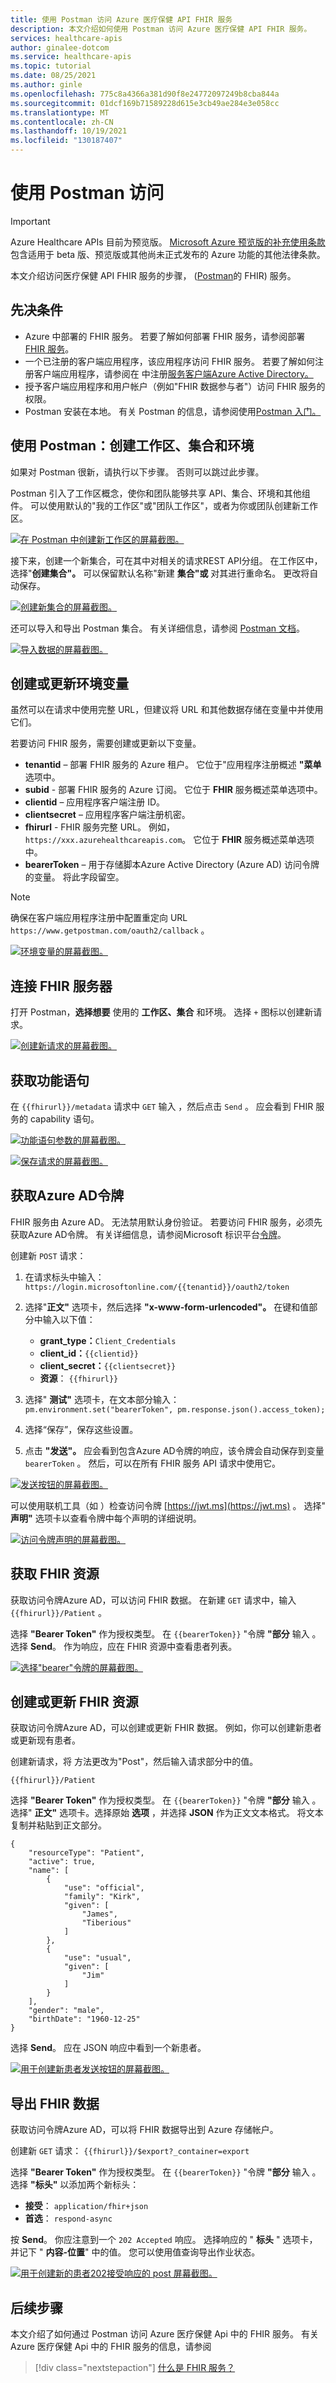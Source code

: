 ```yaml
---
title: 使用 Postman 访问 Azure 医疗保健 API FHIR 服务
description: 本文介绍如何使用 Postman 访问 Azure 医疗保健 API FHIR 服务。
services: healthcare-apis
author: ginalee-dotcom
ms.service: healthcare-apis
ms.topic: tutorial
ms.date: 08/25/2021
ms.author: ginle
ms.openlocfilehash: 775c8a4366a381d90f8e24772097249b8cba844a
ms.sourcegitcommit: 01dcf169b71589228d615e3cb49ae284e3e058cc
ms.translationtype: MT
ms.contentlocale: zh-CN
ms.lasthandoff: 10/19/2021
ms.locfileid: "130187407"
---
```

# <a name="access-using-postman"></a>使用 Postman 访问

> [!IMPORTANT]
> Azure Healthcare APIs 目前为预览版。 [Microsoft Azure 预览版的补充使用条款](https://azure.microsoft.com/support/legal/preview-supplemental-terms/)包含适用于 beta 版、预览版或其他尚未正式发布的 Azure 功能的其他法律条款。

本文介绍访问医疗保健 API FHIR 服务的步骤， ([Postman](https://www.getpostman.com/)的 FHIR) 服务。

## <a name="prerequisites"></a>先决条件

* Azure 中部署的 FHIR 服务。 若要了解如何部署 FHIR 服务，请参阅部署 [FHIR 服务](fhir/fhir-portal-quickstart.md)。
* 一个已注册的客户端应用程序，该应用程序访问 FHIR 服务。 若要了解如何注册客户端应用程序，请参阅在 中注册[服务客户端Azure Active Directory。](register-application.md) 
* 授予客户端应用程序和用户帐户（例如"FHIR 数据参与者"）访问 FHIR 服务的权限。 
* Postman 安装在本地。 有关 Postman 的信息，请参阅使用[Postman 入门。](https://www.getpostman.com/)

## <a name="using-postman-create-workspace-collection-and-environment"></a>使用 Postman：创建工作区、集合和环境

如果对 Postman 很新，请执行以下步骤。 否则可以跳过此步骤。
 
Postman 引入了工作区概念，使你和团队能够共享 API、集合、环境和其他组件。 可以使用默认的"我的工作区"或"团队工作区"，或者为你或团队创建新工作区。
 
[![在 Postman 中创建新工作区的屏幕截图。 ](media/postman/postman-create-new-workspace.png) ](media/postman/postman-create-new-workspace.png#lightbox)

接下来，创建一个新集合，可在其中对相关的请求REST API分组。 在工作区中，选择"**创建集合"。** 可以保留默认名称"新建 **集合"或** 对其进行重命名。 更改将自动保存。

[![创建新集合的屏幕截图。 ](media/postman/postman-create-a-new-collection.png) ](media/postman/postman-create-a-new-collection.png#lightbox)

还可以导入和导出 Postman 集合。 有关详细信息，请参阅 [Postman 文档](https://learning.postman.com/docs/getting-started/importing-and-exporting-data/)。

[![导入数据的屏幕截图。 ](media/postman/postman-import-data.png) ](media/postman/postman-import-data.png#lightbox)

## <a name="create-or-update-environment-variables"></a>创建或更新环境变量

虽然可以在请求中使用完整 URL，但建议将 URL 和其他数据存储在变量中并使用它们。

若要访问 FHIR 服务，需要创建或更新以下变量。

* **tenantid** – 部署 FHIR 服务的 Azure 租户。 它位于"应用程序注册概述 **"菜单** 选项中。
* **subid** - 部署 FHIR 服务的 Azure 订阅。 它位于 **FHIR** 服务概述菜单选项中。
* **clientid** – 应用程序客户端注册 ID。
* **clientsecret** – 应用程序客户端注册机密。
* **fhirurl** - FHIR 服务完整 URL。 例如，`https://xxx.azurehealthcareapis.com`。 它位于 **FHIR** 服务概述菜单选项中。
* **bearerToken** – 用于存储脚本Azure Active Directory (Azure AD) 访问令牌的变量。 将此字段留空。

> [!NOTE]
> 确保在客户端应用程序注册中配置重定向 URL `https://www.getpostman.com/oauth2/callback` 。

[![环境变量的屏幕截图。 ](media/postman/postman-environments-variable.png) ](media/postman/postman-environments-variable.png#lightbox)

## <a name="connect-to-the-fhir-server"></a>连接 FHIR 服务器

打开 Postman，**选择想要** 使用的 **工作区、集合** 和环境。 选择 `+` 图标以创建新请求。 

[![创建新请求的屏幕截图。 ](media/postman/postman-create-new-request.png) ](media/postman/postman-create-new-request.png#lightbox)

## <a name="get-capability-statement"></a>获取功能语句

在 `{{fhirurl}}/metadata` 请求中 `GET` 输入 ，然后点击 `Send` 。 应会看到 FHIR 服务的 capability 语句。

[![功能语句参数的屏幕截图。 ](media/postman/postman-capability-statement.png) ](media/postman/postman-capability-statement.png#lightbox)

[![保存请求的屏幕截图。 ](media/postman/postman-save-request.png) ](media/postman/postman-save-request.png#lightbox)

## <a name="get-azure-ad-access-token"></a>获取Azure AD令牌

FHIR 服务由 Azure AD。 无法禁用默认身份验证。 若要访问 FHIR 服务，必须先获取Azure AD令牌。 有关详细信息，请参阅Microsoft 标识平台[令牌](./../active-directory/develop/access-tokens.md)。

创建新 `POST` 请求：

1. 在请求标头中输入： `https://login.microsoftonline.com/{{tenantid}}/oauth2/token`

2. 选择"**正文"** 选项卡，然后选择 **"x-www-form-urlencoded"。** 在键和值部分中输入以下值：
    - **grant_type：**`Client_Credentials`
    - **client_id：**`{{clientid}}`
    - **client_secret：**`{{clientsecret}}`
    - **资源**： `{{fhirurl}}`
    
3. 选择" **测试"** 选项卡，在文本部分输入： `pm.environment.set("bearerToken", pm.response.json().access_token);`
4. 选择“保存”，保存这些设置。
5. 点击 **"发送"。** 应会看到包含Azure AD令牌的响应，该令牌会自动保存到变量 `bearerToken` 。 然后，可以在所有 FHIR 服务 API 请求中使用它。

  [![发送按钮的屏幕截图。 ](media/postman/postman-send-button.png) ](media/postman/postman-send-button.png#lightbox)

可以使用联机工具（如 ）检查访问令牌 [https://jwt.ms](https://jwt.ms) 。 选择" **声明"** 选项卡以查看令牌中每个声明的详细说明。

[![访问令牌声明的屏幕截图。 ](media/postman/postman-access-token-claims.png) ](media/postman/postman-access-token-claims.png#lightbox)

## <a name="get-fhir-resource"></a>获取 FHIR 资源

获取访问令牌Azure AD，可以访问 FHIR 数据。 在新建 `GET` 请求中，输入 `{{fhirurl}}/Patient` 。

选择 **"Bearer Token"** 作为授权类型。  在 `{{bearerToken}}` "令牌 **"部分** 输入 。 选择 **Send**。 作为响应，应在 FHIR 资源中查看患者列表。

[![选择"bearer"令牌的屏幕截图。 ](media/postman/postman-select-bearer-token.png) ](media/postman/postman-select-bearer-token.png#lightbox)

## <a name="create-or-update-your-fhir-resource"></a>创建或更新 FHIR 资源

获取访问令牌Azure AD，可以创建或更新 FHIR 数据。 例如，你可以创建新患者或更新现有患者。
 
创建新请求，将 方法更改为"Post"，然后输入请求部分中的值。

`{{fhirurl}}/Patient`

选择 **"Bearer Token"** 作为授权类型。  在 `{{bearerToken}}` "令牌 **"部分** 输入 。 选择" **正文"** 选项卡。选择原始 **选项** ，并选择 **JSON** 作为正文文本格式。 将文本复制并粘贴到正文部分。 


```
{
    "resourceType": "Patient",
    "active": true,
    "name": [
        {
            "use": "official",
            "family": "Kirk",
            "given": [
                "James",
                "Tiberious"
            ]
        },
        {
            "use": "usual",
            "given": [
                "Jim"
            ]
        }
    ],
    "gender": "male",
    "birthDate": "1960-12-25"
}
```
选择 **Send**。 应在 JSON 响应中看到一个新患者。

[![用于创建新患者发送按钮的屏幕截图。 ](media/postman/postman-send-create-new-patient.png) ](media/postman/postman-send-create-new-patient.png#lightbox)

## <a name="export-fhir-data"></a>导出 FHIR 数据

获取访问令牌Azure AD，可以将 FHIR 数据导出到 Azure 存储帐户。

创建新 `GET` 请求： `{{fhirurl}}/$export?_container=export`

选择 **"Bearer Token"** 作为授权类型。  在 `{{bearerToken}}` "令牌 **"部分** 输入 。 选择 **"标头"** 以添加两个新标头：

- **接受**： `application/fhir+json`
- **首选**：  `respond-async`

按 **Send**。 你应注意到一个 `202 Accepted` 响应。 选择响应的 " **标头** " 选项卡，并记下 " **内容-位置**" 中的值。 您可以使用值查询导出作业状态。

[![用于创建新的患者202接受响应的 post 屏幕截图。 ](media/postman/postman-202-accepted-response.png) ](media/postman/postman-202-accepted-response.png#lightbox)

## <a name="next-steps"></a>后续步骤

本文介绍了如何通过 Postman 访问 Azure 医疗保健 Api 中的 FHIR 服务。 有关 Azure 医疗保健 Api 中的 FHIR 服务的信息，请参阅

>[!div class="nextstepaction"]
>[什么是 FHIR 服务？](overview.md)
